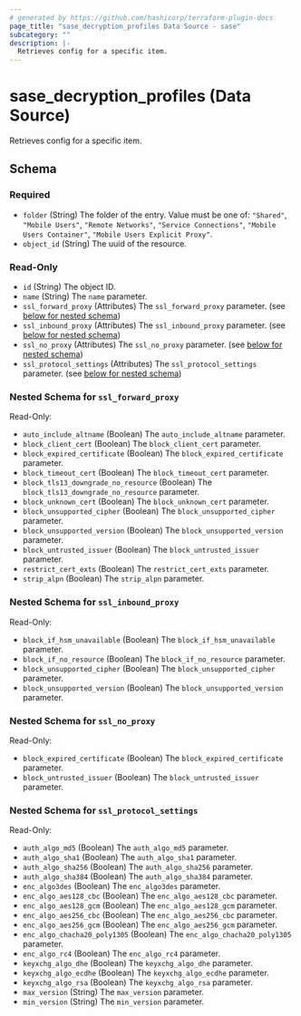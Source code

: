```yaml
---
# generated by https://github.com/hashicorp/terraform-plugin-docs
page_title: "sase_decryption_profiles Data Source - sase"
subcategory: ""
description: |-
  Retrieves config for a specific item.
---
```


# sase_decryption_profiles (Data Source)

Retrieves config for a specific item.



<!-- schema generated by tfplugindocs -->
## Schema

### Required

- `folder` (String) The folder of the entry. Value must be one of: `"Shared"`, `"Mobile Users"`, `"Remote Networks"`, `"Service Connections"`, `"Mobile Users Container"`, `"Mobile Users Explicit Proxy"`.
- `object_id` (String) The uuid of the resource.

### Read-Only

- `id` (String) The object ID.
- `name` (String) The `name` parameter.
- `ssl_forward_proxy` (Attributes) The `ssl_forward_proxy` parameter. (see [below for nested schema](#nestedatt--ssl_forward_proxy))
- `ssl_inbound_proxy` (Attributes) The `ssl_inbound_proxy` parameter. (see [below for nested schema](#nestedatt--ssl_inbound_proxy))
- `ssl_no_proxy` (Attributes) The `ssl_no_proxy` parameter. (see [below for nested schema](#nestedatt--ssl_no_proxy))
- `ssl_protocol_settings` (Attributes) The `ssl_protocol_settings` parameter. (see [below for nested schema](#nestedatt--ssl_protocol_settings))

<a id="nestedatt--ssl_forward_proxy"></a>
### Nested Schema for `ssl_forward_proxy`

Read-Only:

- `auto_include_altname` (Boolean) The `auto_include_altname` parameter.
- `block_client_cert` (Boolean) The `block_client_cert` parameter.
- `block_expired_certificate` (Boolean) The `block_expired_certificate` parameter.
- `block_timeout_cert` (Boolean) The `block_timeout_cert` parameter.
- `block_tls13_downgrade_no_resource` (Boolean) The `block_tls13_downgrade_no_resource` parameter.
- `block_unknown_cert` (Boolean) The `block_unknown_cert` parameter.
- `block_unsupported_cipher` (Boolean) The `block_unsupported_cipher` parameter.
- `block_unsupported_version` (Boolean) The `block_unsupported_version` parameter.
- `block_untrusted_issuer` (Boolean) The `block_untrusted_issuer` parameter.
- `restrict_cert_exts` (Boolean) The `restrict_cert_exts` parameter.
- `strip_alpn` (Boolean) The `strip_alpn` parameter.


<a id="nestedatt--ssl_inbound_proxy"></a>
### Nested Schema for `ssl_inbound_proxy`

Read-Only:

- `block_if_hsm_unavailable` (Boolean) The `block_if_hsm_unavailable` parameter.
- `block_if_no_resource` (Boolean) The `block_if_no_resource` parameter.
- `block_unsupported_cipher` (Boolean) The `block_unsupported_cipher` parameter.
- `block_unsupported_version` (Boolean) The `block_unsupported_version` parameter.


<a id="nestedatt--ssl_no_proxy"></a>
### Nested Schema for `ssl_no_proxy`

Read-Only:

- `block_expired_certificate` (Boolean) The `block_expired_certificate` parameter.
- `block_untrusted_issuer` (Boolean) The `block_untrusted_issuer` parameter.


<a id="nestedatt--ssl_protocol_settings"></a>
### Nested Schema for `ssl_protocol_settings`

Read-Only:

- `auth_algo_md5` (Boolean) The `auth_algo_md5` parameter.
- `auth_algo_sha1` (Boolean) The `auth_algo_sha1` parameter.
- `auth_algo_sha256` (Boolean) The `auth_algo_sha256` parameter.
- `auth_algo_sha384` (Boolean) The `auth_algo_sha384` parameter.
- `enc_algo3des` (Boolean) The `enc_algo3des` parameter.
- `enc_algo_aes128_cbc` (Boolean) The `enc_algo_aes128_cbc` parameter.
- `enc_algo_aes128_gcm` (Boolean) The `enc_algo_aes128_gcm` parameter.
- `enc_algo_aes256_cbc` (Boolean) The `enc_algo_aes256_cbc` parameter.
- `enc_algo_aes256_gcm` (Boolean) The `enc_algo_aes256_gcm` parameter.
- `enc_algo_chacha20_poly1305` (Boolean) The `enc_algo_chacha20_poly1305` parameter.
- `enc_algo_rc4` (Boolean) The `enc_algo_rc4` parameter.
- `keyxchg_algo_dhe` (Boolean) The `keyxchg_algo_dhe` parameter.
- `keyxchg_algo_ecdhe` (Boolean) The `keyxchg_algo_ecdhe` parameter.
- `keyxchg_algo_rsa` (Boolean) The `keyxchg_algo_rsa` parameter.
- `max_version` (String) The `max_version` parameter.
- `min_version` (String) The `min_version` parameter.


